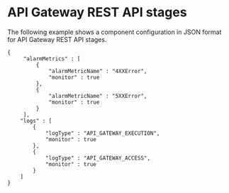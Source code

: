 # API Gateway REST API stages<a name="component-configuration-examples-api-gateway"></a>

The following example shows a component configuration in JSON format for API Gateway REST API stages\.

```
{ 
     "alarmMetrics" : [ 
         {
             "alarmMetricName" : "4XXError",   
             "monitor" : true
         }, 
         {
             "alarmMetricName" : "5XXError",   
             "monitor" : true
         } 
     ],
    "logs" : [
        { 
            "logType" : "API_GATEWAY_EXECUTION",   
            "monitor" : true  
        },
        { 
            "logType" : "API_GATEWAY_ACCESS",   
            "monitor" : true  
        }
    ]
}
```
